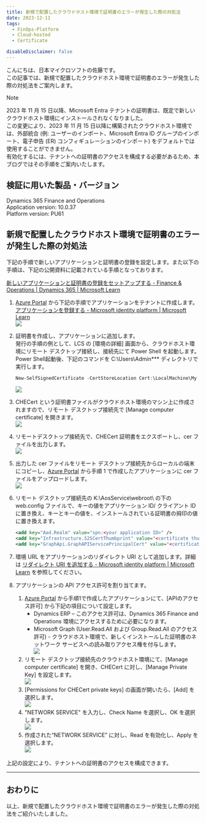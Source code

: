 ```yaml
---
title: 新規で配置したクラウドホスト環境で証明書のエラーが発生した際の対処法
date: 2023-12-11
tags:
  - FinOps-Platform
  - Cloud-hosted
  - Certificate

disableDisclaimer: false
---
```


こんにちは、日本マイクロソフトの佐藤です。  
この記事では、新規で配置したクラウドホスト環境で証明書のエラーが発生した際の対処法をご案内します。
<!-- more -->

> [!NOTE]  
> 2023 年 11 月 15 日以降、Microsoft Entra テナントの証明書は、既定で新しいクラウドホスト環境にインストールされなくなりました。  
>この変更により、2023 年 11 月 15 日以降に構築されたクラウドホスト環境では、外部統合 (例: ユーザーのインポート、Microsoft Entra ID グループのインポート、電子申告 (ER) コンフィギュレーションのインポート) をデフォルトでは使用することができません。  
> 有効化するには、テナントへの証明書のアクセスを構成する必要があるため、本ブログではその手順をご案内いたします。

## 検証に用いた製品・バージョン
Dynamics 365 Finance and Operations  
Application version: 10.0.37  
Platform version: PU61  

## 新規で配置したクラウドホスト環境で証明書のエラーが発生した際の対処法
下記の手順で新しいアプリケーションと証明書の登録を設定します。また以下の手順は、下記の公開資料に記載されている手順となっております。

[新しいアプリケーションと証明書の登録をセットアップする - Finance & Operations | Dynamics 365 | Microsoft Learn](https://learn.microsoft.com/ja-jp/dynamics365/fin-ops-core/dev-itpro/dev-tools/secure-developer-vm#set-up-a-new-application-and-certificate-registration)  

1. [Azure Portal](https://portal.azure.com/) から下記の手順でアプリケーションをテナントに作成します。  
[アプリケーションを登録する - Microsoft identity platform | Microsoft Learn](https://learn.microsoft.com/ja-jp/entra/identity-platform/quickstart-register-app#register-an-application)  
![](./secure-one-box-development-environments/secure-one-box-development-environments01.png)

1. 証明書を作成し、アプリケーションに追加します。  
発行の手順の例として、LCS の [環境の詳細] 画面から、クラウドホスト環境にリモート デスクトップ接続し、接続先にて Power Shell を起動します。  
Power Shell起動後、下記のコマンドを C:\Users\Admin*** ディレクトリで実行します。  
    ```powershell
    New-SelfSignedCertificate -CertStoreLocation Cert:\LocalMachine\My -DnsName "CHECert" -KeyExportPolicy Exportable -HashAlgorithm sha256 -KeyLength 2048 -KeySpec Signature -Provider "Microsoft Enhanced RSA and AES Cryptographic Provider" -NotBefore (Get-Date -Year 2020 -Month 5 -Day 1) -NotAfter (Get-Date -Year 2033 -Month 12 -Day 31)
    ```
    ![](./secure-one-box-development-environments/secure-one-box-development-environments02.png)  

1. CHECert という証明書ファイルがクラウドホスト環境のマシン上に作成されますので、リモート デスクトップ接続先で [Manage computer certificate] を開きます。  
![](./secure-one-box-development-environments/secure-one-box-development-environments03.png)  

1. リモートデスクトップ接続先で、CHECert 証明書をエクスポートし、cer ファイルを出力します。  
![](./secure-one-box-development-environments/secure-one-box-development-environments04.png)  

1. 出力した cer ファイルをリモート デスクトップ接続先からローカルの端末にコピーし、[Azure Portal](https://portal.azure.com/) から手順 1 で作成したアプリケーションに cer ファイルをアップロードします。  
![](./secure-one-box-development-environments/secure-one-box-development-environments05.png)  

1. リモート デスクトップ接続先の K:\AosService\webroot\ の下の web.config ファイルで、キーの値をアプリケーション ID/ クライアント ID に置き換え、キーとキーの値を、インストールされている証明書の拇印の値に置き換えます。  
    ```xml
    <add key="Aad.Realm" value="spn:<your application ID>" />
    <add key="Infrastructure.S2SCertThumbprint" value="<certificate thumbprint>" />
    <add key="GraphApi.GraphAPIServicePrincipalCert" value="<certificate thumbprint>" />
    ```

1. 環境 URL をアプリケーションのリダイレクト URI として追加します。詳細は [リダイレクト URI を追加する - Microsoft identity platform | Microsoft Learn](https://learn.microsoft.com/ja-jp/entra/identity-platform/quickstart-register-app#add-a-redirect-uri) を参照してください。  

1. アプリケーションの API アクセス許可を割り当てます。  
    1. [Azure Portal](https://portal.azure.com/) から手順1で作成したアプリケーションにて、[APIのアクセス許可] から下記の項目について設定します。  
        - Dynamics ERP – このアクセス許可は、Dynamics 365 Finance and Operations 環境にアクセスするために必要になります。  
        - Microsoft Graph (User.Read.All および Group.Read.All のアクセス許可) - クラウドホスト環境で、新しくインストールした証明書のネットワーク サービスへの読み取りアクセス権を付与します。  
        ![](./secure-one-box-development-environments/secure-one-box-development-environments06.png)  
    1. リモート デスクトップ接続先のクラウドホスト環境にて、[Manage computer certificate] を開き、CHECert に対し、[Manage Private Key] を設定します。  
    ![](./secure-one-box-development-environments/secure-one-box-development-environments07.png)  
    1. [Permissions for CHECert private keys] の画面が開いたら、[Add] を選択します。  
    ![](./secure-one-box-development-environments/secure-one-box-development-environments08.png)  
    1. "NETWORK SERVICE" を入力し、Check Name を選択し、OK を選択します。  
    ![](./secure-one-box-development-environments/secure-one-box-development-environments09.png)  
    1. 作成された“NETWORK SERVICE” に対し、Read を有効化し、Apply を選択します。  
    ![](./secure-one-box-development-environments/secure-one-box-development-environments10.png)  

上記の設定により、テナントへの証明書のアクセスを構成できます。  

---
## おわりに  

以上、新規で配置したクラウドホスト環境で証明書のエラーが発生した際の対処法をご紹介いたしました。  